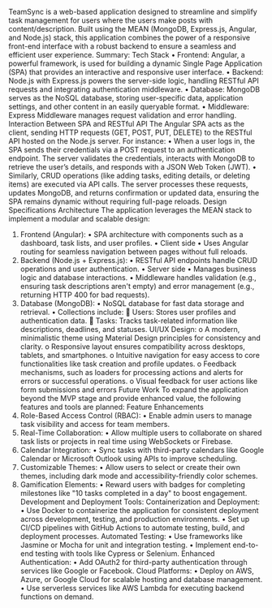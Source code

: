 TeamSync is a web-based application designed to streamline and simplify task management for users where the users make posts with content/description. Built using the MEAN (MongoDB, Express.js, Angular, and Node.js) stack, this application combines the power of a responsive front-end interface with a robust backend to ensure a seamless and efficient user experience.
Summary:
Tech Stack
•	Frontend: Angular, a powerful framework, is used for building a dynamic Single Page Application (SPA) that provides an interactive and responsive user interface.
•	Backend: Node.js with Express.js powers the server-side logic, handling RESTful API requests and integrating authentication middleware.
•	Database: MongoDB serves as the NoSQL database, storing user-specific data, application settings, and other content in an easily queryable format.
•	Middleware: Express Middleware manages request validation and error handling.
Interaction Between SPA and RESTful API
The Angular SPA acts as the client, sending HTTP requests (GET, POST, PUT, DELETE) to the RESTful API hosted on the Node.js server. For instance:
•	When a user logs in, the SPA sends their credentials via a POST request to an authentication endpoint. The server validates the credentials, interacts with MongoDB to retrieve the user’s details, and responds with a JSON Web Token (JWT).
•	Similarly, CRUD operations (like adding tasks, editing details, or deleting items) are executed via API calls. The server processes these requests, updates MongoDB, and returns confirmation or updated data, ensuring the SPA remains dynamic without requiring full-page reloads.
Design Specifications
Architecture
The application leverages the MEAN stack to implement a modular and scalable design:
1.	Frontend (Angular):
•	SPA architecture with components such as a dashboard, task lists, and user profiles.
•	Client side
•	Uses Angular routing for seamless navigation between pages without full reloads.
2.	Backend (Node.js + Express.js):
•	RESTful API endpoints handle CRUD operations and user authentication.
•	Server side
•	Manages business logic and database interactions.
•	Middleware handles validation (e.g., ensuring task descriptions aren't empty) and error management (e.g., returning HTTP 400 for bad requests).
3.	Database (MongoDB):
•	NoSQL database for fast data storage and retrieval. 
•	Collections include:
	Users: Stores user profiles and authentication data.
	Tasks: Tracks task-related information like descriptions, deadlines, and statuses.
UI/UX Design:
o	A modern, minimalistic theme using Material Design principles for consistency and clarity.
o	Responsive layout ensures compatibility across desktops, tablets, and smartphones.
o	Intuitive navigation for easy access to core functionalities like task creation and profile updates.
o	Feedback mechanisms, such as loaders for processing actions and alerts for errors or successful operations.
o	Visual feedback for user actions like form submissions and errors
Future Work
To expand the application beyond the MVP stage and provide enhanced value, the following features and tools are planned:
Feature Enhancements
1.	Role-Based Access Control (RBAC): 
•	Enable admin users to manage task visibility and access for team members.
2.	Real-Time Collaboration:
•	Allow multiple users to collaborate on shared task lists or projects in real time using WebSockets or Firebase.
3.	Calendar Integration: 
•	Sync tasks with third-party calendars like Google Calendar or Microsoft Outlook using APIs to improve scheduling.
4.	Customizable Themes:
•	Allow users to select or create their own themes, including dark mode and accessibility-friendly color schemes.
5.	Gamification Elements:
•	Reward users with badges for completing milestones like "10 tasks completed in a day" to boost engagement.
Development and Deployment Tools:
Containerization and Deployment:
•	Use Docker to containerize the application for consistent deployment across development, testing, and production environments.
•	Set up CI/CD pipelines with GitHub Actions to automate testing, build, and deployment processes.
 Automated Testing:
•	Use frameworks like Jasmine or Mocha for unit and integration testing.
•	Implement end-to-end testing with tools like Cypress or Selenium.
Enhanced Authentication:
•	Add OAuth2 for third-party authentication through services like Google or Facebook.
Cloud Platforms:
•	Deploy on AWS, Azure, or Google Cloud for scalable hosting and database management.
•	Use serverless services like AWS Lambda for executing backend functions on demand.
